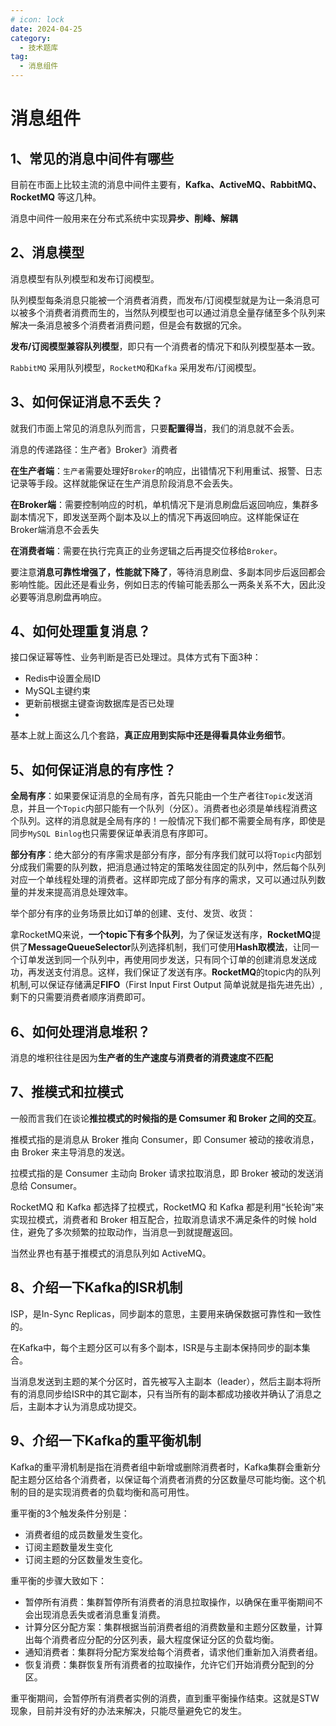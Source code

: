 ```yaml
---
# icon: lock
date: 2024-04-25
category:
  - 技术题库
tag:
  - 消息组件
---
```


# 消息组件

## 1、常见的消息中间件有哪些
目前在市面上比较主流的消息中间件主要有，**Kafka、ActiveMQ、RabbitMQ、RocketMQ** 等这几种。

消息中间件一般用来在分布式系统中实现**异步、削峰、解耦**

## 2、消息模型

消息模型有队列模型和发布订阅模型。

队列模型每条消息只能被一个消费者消费，而发布/订阅模型就是为让一条消息可以被多个消费者消费而生的，当然队列模型也可以通过消息全量存储至多个队列来解决一条消息被多个消费者消费问题，但是会有数据的冗余。

**发布/订阅模型兼容队列模型**，即只有一个消费者的情况下和队列模型基本一致。

`RabbitMQ` 采用队列模型，`RocketMQ`和`Kafka` 采用发布/订阅模型。

## 3、如何保证消息不丢失？

就我们市面上常见的消息队列而言，只要**配置得当**，我们的消息就不会丢。

消息的传递路径：生产者》Broker》消费者

**在生产者端**：`生产者`需要处理好`Broker`的响应，出错情况下利用重试、报警、日志记录等手段。这样就能保证在生产消息阶段消息不会丢失。

**在Broker端**：需要控制响应的时机，单机情况下是消息刷盘后返回响应，集群多副本情况下，即发送至两个副本及以上的情况下再返回响应。这样能保证在Broker端消息不会丢失

**在消费者端**：需要在执行完真正的业务逻辑之后再提交位移给`Broker`。

要注意**消息可靠性增强了，性能就下降了**，等待消息刷盘、多副本同步后返回都会影响性能。因此还是看业务，例如日志的传输可能丢那么一两条关系不大，因此没必要等消息刷盘再响应。

## 4、如何处理重复消息？

接口保证幂等性、业务判断是否已处理过。具体方式有下面3种：  
- Redis中设置全局ID  
- MySQL主键约束  
- 更新前根据主键查询数据库是否已处理
- 
基本上就上面这么几个套路，**真正应用到实际中还是得看具体业务细节**。

## 5、如何保证消息的有序性？

**全局有序**：如果要保证消息的全局有序，首先只能由一个生产者往`Topic`发送消息，并且一个`Topic`内部只能有一个队列（分区）。消费者也必须是单线程消费这个队列。这样的消息就是全局有序的！一般情况下我们都不需要全局有序，即使是同步`MySQL Binlog`也只需要保证单表消息有序即可。

**部分有序**：绝大部分的有序需求是部分有序，部分有序我们就可以将`Topic`内部划分成我们需要的队列数，把消息通过特定的策略发往固定的队列中，然后每个队列对应一个单线程处理的消费者。这样即完成了部分有序的需求，又可以通过队列数量的并发来提高消息处理效率。  

举个部分有序的业务场景比如订单的创建、支付、发货、收货：

拿RocketMQ来说，**一个topic下有多个队列**，为了保证发送有序，**RocketMQ**提供了**MessageQueueSelector**队列选择机制，我们可使用**Hash取模法**，让同一个订单发送到同一个队列中，再使用同步发送，只有同个订单的创建消息发送成功，再发送支付消息。这样，我们保证了发送有序。**RocketMQ**的topic内的队列机制,可以保证存储满足**FIFO**（First Input First Output 简单说就是指先进先出）,剩下的只需要消费者顺序消费即可。

## 6、如何处理消息堆积？

消息的堆积往往是因为**生产者的生产速度与消费者的消费速度不匹配**

 

## 7、推模式和拉模式

一般而言我们在谈论**推拉模式的时候指的是 Comsumer 和 Broker 之间的交互**。

推模式指的是消息从 Broker 推向 Consumer，即 Consumer 被动的接收消息，由 Broker 来主导消息的发送。


拉模式指的是 Consumer 主动向 Broker 请求拉取消息，即 Broker 被动的发送消息给 Consumer。

RocketMQ 和 Kafka 都选择了拉模式，RocketMQ 和 Kafka 都是利用“长轮询”来实现拉模式，消费者和 Broker 相互配合，拉取消息请求不满足条件的时候 hold 住，避免了多次频繁的拉取动作，当消息一到就提醒返回。

当然业界也有基于推模式的消息队列如 ActiveMQ。

## 8、介绍一下Kafka的ISR机制
ISP，是In-Sync Replicas，同步副本的意思，主要用来确保数据可靠性和一致性的。  

在Kafka中，每个主题分区可以有多个副本，ISR是与主副本保持同步的副本集合。  

当消息发送到主题的某个分区时，首先被写入主副本（leader），然后主副本将所有的消息同步给ISR中的其它副本，只有当所有的副本都成功接收并确认了消息之后，主副本才认为消息成功提交。

## 9、介绍一下Kafka的重平衡机制
Kafka的重平滑机制是指在消费者组中新增或删除消费者时，Kafka集群会重新分配主题分区给各个消费者，以保证每个消费者消费的分区数量尽可能均衡。这个机制的目的是实现消费者的负载均衡和高可用性。  

重平衡的3个触发条件分别是：  
- 消费者组的成员数量发生变化。
- 订阅主题数量发生变化
- 订阅主题的分区数量发生变化。

重平衡的步骤大致如下：  
- 暂停所有消费：集群暂停所有消费者的消息拉取操作，以确保在重平衡期间不会出现消息丢失或者消息重复消费。
- 计算分区分配方案：集群根据当前消费者组的消费数量和主题分区数量，计算出每个消费者应分配的分区列表，最大程度保证分区的负载均衡。
- 通知消费者：集群将分配方案发给每个消费者，请求他们重新加入消费者组。
- 恢复消费：集群恢复所有消费者的拉取操作，允许它们开始消费分配到的分区。

重平衡期间，会暂停所有消费者实例的消费，直到重平衡操作结束。这就是STW现象，目前并没有好的办法来解决，只能尽量避免它的发生。 
